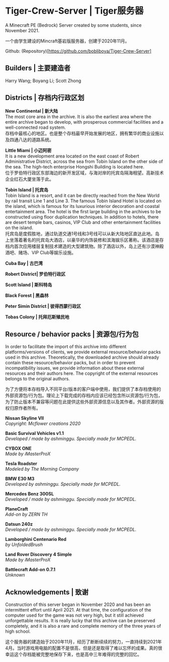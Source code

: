 # Tiger-Crew-Server | Tiger服务器

A Minecraft PE (Bedrock) Server created by some students, since November 2021.

一个由学生建设的Mincraft基岩版服务器，创建于2020年11月。

Github: (Repository)[https://github.com/bobliboya/Tiger-Crew-Server]

## Builders | 主要建造者

Harry Wang; Boyang Li; Scott Zhong

## Districts | 存档内行政区划

**New Continental | 新大陆** <br/>
The most core area in the archive. It is also the earliest area where the entire archive began to develop, with prosperous commercial facilities and a well-connected road system. <br/>
存档中最核心的地区。也是整个存档最早开始发展的地区，拥有繁华的商业设施以及四通八达的道路系统。

**Little Miami | 小迈阿密** <br/>
It is a new development area located on the east coast of Robert Administrative District, across the sea from Tobin Island on the other side of the sea. The high-tech enterprise Hongshi Building is located here.<br/>
位于罗伯特行政区东部海边的新开发区域，与海对岸的托宾岛隔海相望。高新技术企业红石大厦坐落于此。


**Tobin Island | 托宾岛** <br/>
Tobin Island is a resort, and it can be directly reached from the New World by rail transit Line 1 and Line 3. The famous Tobin Island Hotel is located on the island, which is famous for its luxurious interior decoration and coastal entertainment area. The hotel is the first large building in the archives to be constructed using floor duplication techniques. In addition to hotels, there are desert temple bars, casinos, VIP Club and other entertainment facilities on the island.<br/>
托宾岛是度假胜地，通过轨道交通1号线和3号线可以从新大陆地区直达此地。岛上坐落着著名的托宾岛大酒店，以豪华的内饰装修和滨海娱乐区著称。该酒店是存档内首次应用楼层复制技术建造的大型建筑物。除了酒店以外，岛上还有沙漠神殿酒吧、赌场、VIP Club等娱乐设施。

**Cuba Bay | 古巴湾**

**Robert District| 罗伯特行政区**

**Scott Island | 斯科特岛**

**Black Forest | 黑森林**

**Peter Simin District | 彼得西蒙行政区**

**Tobas Colony | 托拜厄斯殖民地**

## Resource / behavior packs | 资源包/行为包
In order to facilitate the import of this archive into different platforms/versions of clients, we provide external resource/behavior packs used in this archive. Theoretically, the downloaded archive should already contain these resource/behavior packs, but in order to prevent incompatibility issues, we provide information about these external resources and their authors here. The copyright of the external resources belongs to the original authors.


为了方便将本存档导入不同平台/版本的客户端中使用，我们提供了本存档使用的外部资源包/行为包。理论上下载完成的存档内应该已经包含所以资源包/行为包，为了防止版本不兼容等问题在此提供这些外部资源信息以及其作者。外部资源的版权归原作者所有。

**Nissan Skyline VII** <br/>
*Copyright: Mcflower creations 2020*

**Basic Survival Vehicles v1.1**<br/>
*Developed  / made by ashminggu. Specially made for MCPEDL.*

**CYBOX ONE**<br/>
*Made by iMasterProX*

**Tesla Roadster**<br/>
*Modeled by The Morning Company*

**BMW E30 M3**<br/>
*Developed by ashminggu. Specially made for MCPEDL.*

**Mercedes Benz 300SL**<br/>
*Developed / made by ashminggu. Specially made for MCPEDL.*

**PlaneCraft**<br/>
*Add-on by ZERN TH*

**Datsun 240z**<br/>
*Developed / made by ashminggu. Specially made for MCPEDL.*

**Lamborghini Centenario Red**<br/>
*by UnfoldedBrush*

**Land Rover Discovery 4 Simple**<br/>
*Made by iMasterProX*

**Battlecraft Add-on 0.7.1**<br/>
*Unknown*

## Acknowledgements | 致谢
Construction of this server began in November 2020 and has been an intermittent effort until April 2021. At that time, the configuration of the computer used for the game was not very high, but it still achieved unforgettable results. It is really lucky that this archive can be preserved completely, and it is also a rare and complete memory of the three years of high school.

这个服务器的建造始于2020年11月，经历了断断续续的努力，一直持续到2021年4月。当时游戏用电脑的配置不是很高，但是还是取得了难以忘怀的成果。真的很幸运这个存档能被完整地保存下来，也是高中三年难得的完整的回忆。
